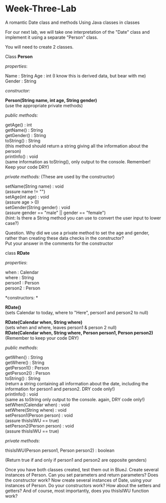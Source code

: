 # Week-Three-Lab
A romantic Date class and methods
Using Java classes in classes

For our next lab, we will take one interpretation of the "Date" class and implement it using a separate "Person" class.

You will need to create 2 classes. 

Class **Person**

*properties*:		

Name : String
Age : int  (I know this is derived data, but bear with me)
Gender : String
	
*constructor:*		

**Person(String name, int age, String gender)**  
(use the appropriate private methods)

*public methods:*

getAge() : int  
getName() : String  
getGender() : String  
toString() : String  
(this method should return a string giving all the information about the person)  
printInfo() : void  
(same information as toString(), only output to the console. Remember!  Keep your code DRY)

*private methods:*
(These are used by the constructor)

setName(String name) : void  
(assure name != "")  
setAge(int age) : void  
(assure age > 0)  
setGender(String gender) : void  
(assure gender == "male" || gender == "female")    
(hint: Is there a String method you can use to convert the user input to lower case?)  

Question.  Why did we use a private method to set the age and gender, rather than creating these data checks in the constructor?  
Put your answer in the comments for the constructor  

class **RDate** 

*properties*:

when : Calendar  
where : String  
person1 : Person  
person2 : Person  

*constructors:	*	

**RDate()**  
(sets Calendar to today, where to "Here", person1 and person2 to null)

**RDate(Calendar when, String where)**  
(sets when and where, leaves person1 & person 2 null)  
**RDate(Calendar when, String where, Person person1, Person person2)**
(Remember to keep your code DRY)

*public methods*:	

getWhen() : String  
getWhere() : String  
getPerson1() : Person  
getPerson2() : Person  
toString() : String  		
(return a string containing all information about the date, including the information for person1 and person2. DRY code only!)  
printInfo() : void  
(same as toString only output to the console.  again, DRY code only!)  
setWhen(Calendar when) : void  
setWhere(String where) : void  
setPerson1(Person person) : void  
(assure thisIsIWU == true)  
setPerson2(Person person) : void  
(assure thisIsIWU == true)  
	
*private methods*:	

thisIsIWU(Person person1, Person person2) : boolean  

(Return true if and only if person1 and person2 are opposite genders)  

Once you have both classes created, test them out in BlueJ.  Create several instances of Person. Can you set parameters and return parameters?  Does the constructor work?   Now create several instances of Date, using your instances of Person.  Do your constructors work? How about the setters and getters?  And of course, most importantly, does you thisIsIWU function work?


